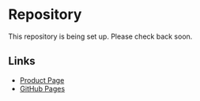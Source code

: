 # Repository

This repository is being set up. Please check back soon.

## Links
- [Product Page](https://serp.ly/internet-archive-downloader)
- [GitHub Pages](https://serpapps.github.io/internet-archive-downloader)
